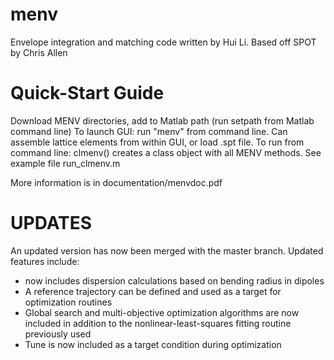 # menv

Envelope integration and matching code written by Hui Li. Based off SPOT by Chris Allen 

# Quick-Start Guide 
Download MENV directories, add to Matlab path (run setpath from Matlab command line)
To launch GUI: run "menv" from command line. Can assemble lattice elements from within GUI, or load .spt file.
To run from command line: clmenv() creates a class object with all MENV methods. See example file run_clmenv.m 

More information is in documentation/menvdoc.pdf



# UPDATES

An updated version has now been merged with the master branch. Updated features include: 
* now includes dispersion calculations based on bending radius in dipoles
* A reference trajectory can be defined and used as a target for optimization routines
* Global search and multi-objective optimization algorithms are now included in addition to the nonlinear-least-squares fitting routine previously used
* Tune is now included as a target condition during optimization

